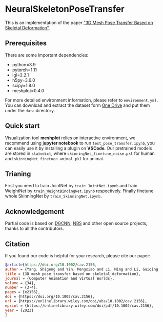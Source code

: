 # NeuralSkeletonPoseTransfer

This is an implementation of the paper ["3D Mesh Pose Transfer Based on Skeletal Deformation"](https://onlinelibrary.wiley.com/doi/10.1002/cav.2156).

## Prerequisites

There are some important dependencies:
- python=3.9
- pytorch=1.11
- igl=2.2.1
- h5py=3.6.0
- scipy=1.8.0
- meshplot=0.4.0

For more detailed environment information, please refer to `environment.yml`.
You can download and extract the dataset form [One Drive](https://1drv.ms/u/s!AknUAqzhZIMYiymLQgO8yinJev-m?e=sKLugp) and put them under the `data` directory.

## Quick start

Visualization tool **meshplot** relies on interactive environment, we recommend using **jupyter notebook** to run `test_pose_transfer.ipynb`, you can easily use it by installing a plugin on **VSCode**. Our pretrained models are stored in `statedict`, where `skinningNet_finetune_noise.pkl` for human and `skinningNet_finetuen_animal.pkl` for animal.

## Trianing

First you need to train JointNet by `train_JointNet.ipynb` and train WeightNet by `train_WeightBindingNet.ipynb` respectively. Finally finetune whole SkinningNet by `train_SkinningNet.ipynb`.

## Acknowledgement

Partial code is based on [DGCNN](https://github.com/WangYueFt/dgcnn), [NBS](https://github.com/PeizhuoLi/neural-blend-shapes) and other open source projects, thanks to all the contributors.

## Citation

If you found our code is helpful for your research, please cite our paper:
~~~bibtex
@article{https://doi.org/10.1002/cav.2156,
author = {Yang, Shigeng and Yin, Mengxiao and Li, Ming and Li, Guiqing and Chang, Kan and Yang, Feng},
title = {3D mesh pose transfer based on skeletal deformation},
journal = {Computer Animation and Virtual Worlds},
volume = {34},
number = {3-4},
pages = {e2156},
doi = {https://doi.org/10.1002/cav.2156},
url = {https://onlinelibrary.wiley.com/doi/abs/10.1002/cav.2156},
eprint = {https://onlinelibrary.wiley.com/doi/pdf/10.1002/cav.2156},
year = {2023}
}
~~~
